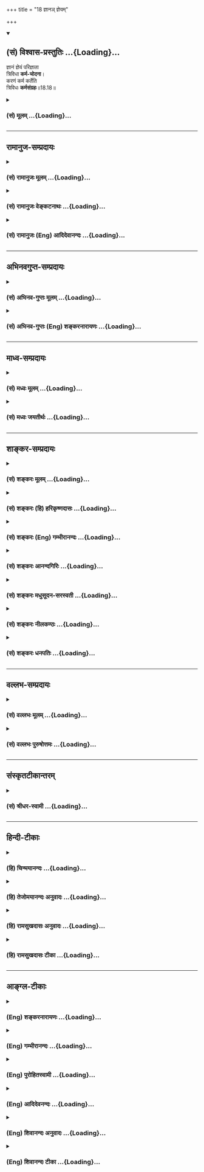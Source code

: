 +++
title = "18 ज्ञानञ् ज्ञेयम्"

+++
<div class="js_include" newlevelforh1="2" title="(सं) विश्वास-प्रस्तुतिः" unfilled url="/purANam_vaiShNavam/mahAbhAratam/06-bhIShma-parva/03-bhagavad-gItA-parva/saMskRtam/vishvAsa-prastutiH/18_moxa-saMnyAsa-yogaH/18_jnAna~n_jneyam.md">
<details open><summary><h2>(सं) विश्वास-प्रस्तुतिः ...{Loading}...</h2></summary>

ज्ञानं ज्ञेयं परिज्ञाता  
त्रिविधा **कर्म-चोदना**।  
करणं कर्म कर्तेति  
त्रिविधः **कर्मसंग्रहः**॥18.18॥
</details>
</div>
<div class="js_include collapsed" newlevelforh1="3" title="(सं) मूलम्" unfilled url="/purANam_vaiShNavam/mahAbhAratam/06-bhIShma-parva/03-bhagavad-gItA-parva/saMskRtam/mUlam/18_moxa-saMnyAsa-yogaH/18_jnAna~n_jneyam.md">
<details><summary><h3>(सं) मूलम् ...{Loading}...</h3></summary>

ज्ञानं ज्ञेयं परिज्ञाता त्रिविधा कर्मचोदना।  
करणं कर्म कर्तेति त्रिविधः कर्मसंग्रहः।।18.18।।
</details>
</div>


_________________
## रामानुज-सम्प्रदायः
<div class="js_include collapsed" newlevelforh1="3" title="(सं) रामानुजः मूलम्" unfilled url="/purANam_vaiShNavam/mahAbhAratam/06-bhIShma-parva/03-bhagavad-gItA-parva/saMskRtam/rAmAnujaH/mUlam/18_moxa-saMnyAsa-yogaH/18_jnAna~n_jneyam.md">
<details><summary><h3>(सं) रामानुजः मूलम् ...{Loading}...</h3></summary>

।।18.18।।**ज्ञानं** कर्तव्यकर्मविषयं ज्ञानम्; **ज्ञेयं** च कर्तव्यं
कर्म; **परिज्ञाता** तस्य बोद्धा इति **त्रिविधा कर्मचोदना**
बोधबोद्धव्यबोद्धृयुक्तो ज्योतिष्टोमादिकर्मविधिः इत्यर्थः। तत्र
बोद्धव्यरूपं कर्म त्रिविधं संगृह्यते **करणं कर्म कर्ता इति।** करणं
साधनभूतं द्रव्यादिकम्; कर्म यागादिकम्; कर्ता अनुष्ठाता इति।

</details>
</div>
<div class="js_include collapsed" newlevelforh1="3" title="(सं) रामानुजः वेङ्कटनाथः" unfilled url="/purANam_vaiShNavam/mahAbhAratam/06-bhIShma-parva/03-bhagavad-gItA-parva/saMskRtam/rAmAnujaH/venkaTanAthaH/18_moxa-saMnyAsa-yogaH/18_jnAna~n_jneyam.md">
<details><summary><h3>(सं) रामानुजः वेङ्कटनाथः ...{Loading}...</h3></summary>

  
  
।।18.18।। एवं सात्त्विकत्यागो विशोधितः अथ तदर्थंनित्यसत्त्वस्थः \[2।45\]
इत्यादिभिर्बहुधा प्राक्प्रसक्तसत्त्वोपादेयता निरवशेषं विशोध्या तत्र
मध्ये कर्मचोदनाप्रकारादिकथनं कथं सङ्गच्छते इत्यत्राऽऽह -- सर्वमिति।
कर्मचोदनाप्रकारोक्तिस्तदनुबन्धिषु ज्ञानादिषु गुणतस्त्रैविध्यं
प्रपञ्चयितुमित्यर्थः। कर्तव्यकर्मविषयमित्यादि ज्ञानज्ञेयज्ञातृशब्दाः
सामान्यविषया अपि कर्मचोदनात्रैविध्यार्थत्वाद्विशेषपरा इति भावः। एतेन
ज्ञानशब्दस्यात्र शास्त्रपरत्वव्याख्या निरस्ता।
प्रवर्तकवचनरूपचोदनास्वरूपविलक्षणानां ज्ञानादीनां कथं चोदनाभेदत्वोक्तिः
इत्यत्राऽऽह -- बोधबोद्धव्यबोद्धृयुक्त इति। ज्ञानादीनां
चोदनानुबन्धित्वमात्रेण विधाशब्दोक्तं प्रकारत्वमित्यर्थः। एवंत्रिविधः
कर्मसङ्ग्रहः इत्यत्र हेतुद्वयसहितस्वरूपेण
त्रैविध्यम्। अनुक्तविषयत्रैविध्यान्तरोक्तिशङ्काव्युदासाय त्रिष्वन्यतमं
विविच्यत इत्याह -- तत्रेति। सङ्ग्रहशब्दस्य कर्मणि व्युत्पत्तिमाह --
संगृह्यत इति। कर्मैव सङ्ग्रह इति कर्मधारयः; कर्मणो वा सङ्ग्रहः।
व्रीहिभिर्यजेत \[आप.श्रो.6।31।24\]दध्ना जुहोति \[आप.श्रौ.6।25।10\]
इत्यादिप्रतिपादितं क्रियाकरणमिह करणशब्देनोच्यते। फलापेक्षया तु कर्मण एव
करणत्वादित्यभिप्रायेणाऽऽहसाधनभूतं द्रव्यादिकमिति। आदिशब्देन
जात्यादिग्रहणम्। नन्वत्र ज्ञायतेऽनेनेति ज्ञानं; तदेव करणमित्युच्यते
ज्ञानादित्रयमेव हि करणकर्मकर्तृशब्दैर्विवृतमिति युक्तम् अत एव हिज्ञानं
कर्म च कर्ता च इत्यनन्तरानुवादसङ्गतिरिति चेत् -- मैवं;
शब्दस्वारस्याभावात्; उक्तमात्रस्य च शब्दान्तरेण पुनरभिधाने
प्रयोजनाभावात् उक्तावान्तरविभजनस्य तु विवेकोपयुक्तत्वादिति भावः।
कर्तृकरणसमभिव्याहारात्कर्मशब्दोऽपि कारकविशेषविषय इति शङ्कामपाकरोतिकर्म
यागादिकमिति। क्रियास्वरूपं हि गुणतस्त्रिविधं विभजिष्यत इति भावः।
नियोज्यावस्थतयापरिज्ञाता इति निर्दिष्ट एवानुष्ठात्रवस्थतया पुनः
कर्मशेषतया तत्प्रकारत्वेनकर्ता इति व्यपदिश्यत इत्याह -- कर्ता
अनुष्ठातेति।  
  

</details>
</div>
<div class="js_include collapsed" newlevelforh1="3" title="(सं) रामानुजः (Eng) आदिदेवानन्दः" unfilled url="/purANam_vaiShNavam/mahAbhAratam/06-bhIShma-parva/03-bhagavad-gItA-parva/saMskRtam/rAmAnujaH/english/AdidevAnandaH/18_moxa-saMnyAsa-yogaH/18_jnAna~n_jneyam.md">
<details><summary><h3>(सं) रामानुजः (Eng) आदिदेवानन्दः ...{Loading}...</h3></summary>

18.18 (i) 'Knowledge' means this knowledge about the acts which ought to be performed. (ii) The 'object of knowledge' is the act which ought to be performed. (iii) 'The knower' is the person who knows that act. The meaning is that the injunction to do acts, like Jyotistoma etc., is a combination of knowledge, object of knowledge, and the knower. Among these, action itself, which is the object of knowledge, is briefly described as threefold - these being the instrument, action and the agent. The instrument forms the materials etc., which are the means. The action consists of the sacrifice etc. The agent is the performer.

</details>
</div>


_________________
## अभिनवगुप्त-सम्प्रदायः
<div class="js_include collapsed" newlevelforh1="3" title="(सं) अभिनव-गुप्तः मूलम्" unfilled url="/purANam_vaiShNavam/mahAbhAratam/06-bhIShma-parva/03-bhagavad-gItA-parva/saMskRtam/abhinava-guptaH/mUlam/18_moxa-saMnyAsa-yogaH/18_jnAna~n_jneyam.md">
<details><summary><h3>(सं) अभिनव-गुप्तः मूलम् ...{Loading}...</h3></summary>

।।18.18।। ज्ञानमिति। कर्मणि चोदना प्रवृत्तीच्छा। तत्समये येषाम्
अबोधमात्रनिष्ठत्वात् ज्ञानज्ञेयज्ञातृश्रुतिवाच्यता ( -- वाच्यतया );
तेषामेव सम्यग्ग्रहणरूपं यत् फलाभिसंधानेन आत्मीयबुद्ध्या स्वीकरणम्;
अहमेतत् भोक्ष्ये; यतो मया कृतम् इत्येवं रूपम् तत्समये तथा
निर्वर्त्तनावसरे करणकर्मकर्तृशब्दाभिधेयत्वम्; आविष्टत्वात्। अतो योगिनाम्
आवेशो नास्तीति तान् प्रति करणादिगिरां प्रसङ्गो नास्ति; अपि तु
ज्ञानादिमात्रे +++(K ज्ञानमात्र एव )+++ एव \[ इति \] तात्पर्यम्।

</details>
</div>
<div class="js_include collapsed" newlevelforh1="3" title="(सं) अभिनव-गुप्तः (Eng) शङ्करनारायणः" unfilled url="/purANam_vaiShNavam/mahAbhAratam/06-bhIShma-parva/03-bhagavad-gItA-parva/saMskRtam/abhinava-guptaH/english/shankaranArAyaNaH/18_moxa-saMnyAsa-yogaH/18_jnAna~n_jneyam.md">
<details><summary><h3>(सं) अभिनव-गुप्तः (Eng) शङ्करनारायणः ...{Loading}...</h3></summary>

18.18 Jnanam etc. Prompting-in-action : the will to exert. At that time
those things which - because they exist in one's thought alone - are
referable by the terms knowledge, obect-of-knowledge and
knowing-subject; at the time of that will (to exert) taking the form 'I
shall enjoy it; for it is caused by me' as well as at the time of
executing th act, the very same things-because they are fully absorbed
\[in desire for fruits\] - get the names instrument, object and agent.
Therefore, because there is no such absorption \[in desire for fruits\]
in the case of the men of Yoga, there is no room in their action for the
expressions instrument etc.; rather they exist only as knowledge etc.
This is the purport here. Now \[the Lord\] speaks to explain, in brief,
the classification of all these six items, basing on the classification
of the Strands :-

</details>
</div>


_________________
## माध्व-सम्प्रदायः
<div class="js_include collapsed" newlevelforh1="3" title="(सं) मध्वः मूलम्" unfilled url="/purANam_vaiShNavam/mahAbhAratam/06-bhIShma-parva/03-bhagavad-gItA-parva/saMskRtam/madhvaH/mUlam/18_moxa-saMnyAsa-yogaH/18_jnAna~n_jneyam.md">
<details><summary><h3>(सं) मध्वः मूलम् ...{Loading}...</h3></summary>

।।18.18।। एवं तर्हि न पुरुषमपेक्ष्य विधिः; अकर्तृत्वादित्यत आह --
ज्ञानमिति। त्रिविधा कर्मचोदना एतत् त्रिविधमपेक्ष्य कर्मविधिरिति
त्रिविधेत्युच्यते। कारणानि सङ्क्षिप्याऽऽह -- करणमिति। कर्मसंग्रहः
कर्मकारणसंग्रहः। अधिष्ठानादि कारण एवान्तर्भूतम्। तथा ह्यृग्वेदखिलेषु --
ज्ञानं ज्ञेयं ज्ञानिनं च ह्यपेक्ष्य विधिरुत्थितः। करणं चैव कर्ता च
कर्मकारणसंग्रह इति। अकर्तृत्वेऽपि
विधिद्वारेश्वरप्रसादादिच्छोत्पत्त्योक्तकारणैः कर्मद्वारा पुरुषार्थो
भवतीति। ईश्वराधीनत्वेऽपि विधिद्वारा नियतस्तेनैव। यदि चेच्छादिर्जायते
तर्हि कारितमेवेश्वरेण। फलं च नियतम्। वस्तुतोऽकर्तृत्वेऽपि आभिमानिकं
कर्तृत्वं तस्यैव। स्वातन्त्र्यं च जडमपेक्ष्यैवेति न
प्रवृत्तिविधिवैयर्थ्यम्। सर्वं चैतदनुभवोक्तप्रमाणसिद्धमिति न पृथक्
प्रमाणमुच्यते।

</details>
</div>
<div class="js_include collapsed" newlevelforh1="3" title="(सं) मध्वः जयतीर्थः" unfilled url="/purANam_vaiShNavam/mahAbhAratam/06-bhIShma-parva/03-bhagavad-gItA-parva/saMskRtam/madhvaH/jayatIrthaH/18_moxa-saMnyAsa-yogaH/18_jnAna~n_jneyam.md">
<details><summary><h3>(सं) मध्वः जयतीर्थः ...{Loading}...</h3></summary>

।।18.18।। यदि न जीवस्य कारणत्वं कथं तर्हि तज्ज्ञानादेरुत्तरवाक्ये कर्मणां
मूलकारणत्वमुच्यते ज्ञानादित्रयं कर्मणां प्रवर्त्तकमितीत्याशङ्क्य
तस्यार्थान्तरं विवक्षुस्तन्निवर्त्यामाशङ्कामाह -- **एवं तर्ही**ति। यदि
जीवो न कर्मणां कारणमित्यर्थः। विधिः श्रौतः स्मार्तश्च। न प्रवर्तेत ततश्च
तद्वैयर्थ्यप्रसङ्ग इति शेषः। एवं तर्हीत्युक्तस्यैव विवरणम् --
**अकर्तृत्वादि**ति। जीवस्य घटवदिति शेषः। ननु ज्ञानादिरूपेण
कर्मचोदनायास्त्रैविध्यमयुक्तम्; अनुपयुक्तं च कथमुच्यते नियोक्तुः प्रेरणं
हि विधिः; न च तज्ज्ञानादित्रयरूपम्। न चानेनोक्तशङ्कानिवृत्तिरित्यत आह --
**त्रिविधे**ति। स्पष्टप्रतीत्यर्थोऽनुवादः। इत्यत्रेति शेषः। एतत्
ज्ञानादिकम्। कर्मविधिः प्रवर्तते; जीवं प्रतीति शेषः। इतिशब्दो हेतौ।
त्रिविधेत्युच्यते कर्मचोदना निमित्तकनैमित्तिकभावेनाभेदोपचार इत्यर्थः।
कर्मकारणानामुक्तत्वात्किमिदं पुनरुच्यते इत्यत आह -- **कारणानी**ति। तर्हि
कर्मसङ्ग्रह इति कथं कारणसङ्ग्रहः इति वक्तव्यत्वादित्यत आह --
**कर्मे**ति। कर्मशब्देन तत्कारणानि लक्ष्यन्त इत्यर्थः। यदि पञ्चानां
कारणानामयं सङ्ग्रहस्तर्हि कस्य कुत्रान्तर्भावः इत्यत आह --
**अधिष्ठानादी**ति। आदिपदेन दैवपदोक्तमदृष्टं
गृह्यते। कांस्यपात्र्याभुङक्तेदैवेन कृतमन्यथा इत्यादिवत्साधकतमत्वेन
विवक्षितत्वात्विवक्षातः कारकाणि भवन्ति इति वचनात्। न चादिपदेन चेष्टायाः
सङ्ग्रहः तत्र कारकान्तर्भावस्यैवौचित्यात्; कर्मेति पृथग्ग्रहणाच्च। न च
कर्मादृष्टङ्कर्म चेष्टा इत्यन्यत्र व्याख्यातत्वात्। कर्तुरीप्सिततमं कर्म
\[अष्टा.1।4।49\] इति कश्चित्। तदसत्; पञ्चसु कारणेषु
तस्यागृहीतत्वात्। श्लोकार्थे श्रुतिसम्मतिं चाऽऽह -- **तथा ही**ति।
कर्मेत्यावर्तनीयम्। तत्रैकं व्यस्तम्; परं समस्तम्। ननुज्ञानं ज्ञेयं
इत्यनेन कथमुक्तशङ्कानिरासः इत्यत आह -- **अकर्तृत्वेऽपी**ति।
अपराधीनकर्तृत्वाभावेऽपि जीवस्य न तं प्रति विधिवैयर्थ्यम्। कुतः इति
हेतोरित्यन्वयः। विधिशब्देन तत् ज्ञानमुपलक्ष्यते इच्छेत्यनेन प्रयत्नोऽपि।
उक्तकारणैरधिष्ठानादिभिः। अनेन ज्ञानं विधिविषयं
चेच्छाप्रयत्नलक्षणमधिष्ठानादिलक्षणं पुरुषार्थलक्षणं च परिज्ञाता सर्वज्ञ
ईश्वरश्च सर्वप्रेरको जीवे सन्निहितोऽस्ति। अतस्तं प्रति कर्मचोदनेत्यर्थः
सूचितो भवति। **एतदुक्तं भवति** -- नापराधीनकर्तृत्वं विधिविषयत्वे
प्रयोजकं येन जीवं प्रति कमविधिवैयर्थ्यं स्यात्। तथा सतीश्वरस्याऽपि
विधिविषयत्वापातात्; किन्तु यस्य स्वसम्बन्धितया विधिज्ञानं कर्म तत्फलं
चोद्दिश्येच्छा,तदनुगुणश्च प्रयत्नोऽधिष्ठानादिसन्निधानं कर्मसम्बन्धः
फलभाक्त्वं चास्ति। तं प्रति कर्मविधयः प्रवर्तन्ते। अस्ति चेदं समस्तं
परमेश्वरप्रसादायत्तं जीव इति कथं न तं प्रति कर्मविधयः स्युः
एतत्सङ्ग्रहवाक्यमुत्तरवाक्यैर्विव्रीयते। नन्वीश्वरश्चेत्प्रेरको
जीवशरीरेऽभ्युपगतस्तदा तत्प्रसादादेवेच्छाप्रयत्नयोरुत्पादनात्। किन्तु
विधिज्ञानमङ्गीक्रियत इत्यत आह -- **ईश्वरे**ति। इच्छति प्रयतते चेति शेषः।
अनेन विधिद्वारेश्वरप्रसादादिच्छोत्पत्त्येतद्विवृतं भवति। उक्तकारणैः कर्म
भवतीत्युक्तम्; तेनाधिष्ठानादीनां स्वव्यापारे स्वातन्त्र्यं प्राप्तं
तन्निरासार्थमाह -- **यदि चे**ति। ईश्वरेणैव कर्म अधिष्ठानादीनि
निमित्तमात्राणि कृत्वा कारितं भवति। अत्र णिचं प्रयुञ्जानस्य
स्वातन्त्र्यं चेति वक्ष्यमाणाभिप्रायः। कर्मद्वारा पुरुषार्थो भवतीति
पुरुषार्थसाधने कर्मणां प्राधान्यं प्राप्तमत आह -- **फलं चे**ति।
ईश्वरेणैवेति वर्तते; यद्वायदि च इत्यादिना वाक्यद्वयेन विधिविषयतासिद्धये
कर्मफलसम्बन्धस्य काकतालीयता निराक्रियते। इदं च नेश्वरमुक्तजडेषु
विध्यविषयेष्वस्ति; किन्तु संसारिष्वेवेति भवति प्रयोजकम्। एवमेकं गीतोक्तं
कारणमुक्त्वा भाष्यकारः कारणान्तरं चाऽऽह -- **वस्तुत** इति। वस्तुतः
परमार्थतः। अभिमानिकमहङ्कारकारितं भ्रान्तिप्रतीतम्। तस्य जीवस्य;
एवेत्यवधारणेनास्य जीवं प्रति विधिप्रवृत्तौ प्रयोजकत्वं समर्थयते।
परमेश्वरकृतासु क्रियासु स्वस्य स्वातन्त्र्यं मन्यमानस्यापराधिनो
विधिबन्धलक्षणो दण्ड इति भावः। प्रकारान्तरमाह -- **स्वातन्त्र्यं चे**ति।
तस्येति वर्तते। स्यादिदं विधिप्रवृत्ति(प्रवृत्तिविधि इति पाठः
कृष्णाचार्याणाम्)वैयर्थ्यम्। यदि जीवस्य क्रियास्वातन्त्र्यलक्षणं
कर्तृत्वं सर्वथा न स्यात्। न चैवम्; ईश्वरायत्तस्य तस्याङ्गीकारात्
अपराधीनापेक्षया तदभावोक्तेः। न चैवं जडतौल्यमित्यत आह --
**जडमपेक्ष्ये**ति। अधिकमिति शेषः। जडं हि तदा परकृतेन नोदनादिना
क्रियावद्भवति। न त्वागन्तुककारणमन्तरेण स्वेच्छया जीवस्त्वनादिसिद्धया
परमेश्वरप्रसादायत्तया सत्तातुल्यया क्रियाशक्त्या कर्तेति युक्तस्तं प्रति
कर्मविधिरिति। नन्वेतत्सर्वं कुतः प्रमाणात्प्रतिपत्तव्यं इत्यत आह --
**सर्वं चे**ति। अनुभवेनोक्तप्रमाणैश्च विधिज्ञाने
सतीच्छोत्पत्तिरित्यादिकं अनुभवसिद्धम्। ईश्वरप्रसादात् इत्यादिकं
तुयथानियुक्तोऽस्मि इत्याद्युदाहृतागमसिद्धम्। पृथक् पुनः।

</details>
</div>


_________________
## शाङ्कर-सम्प्रदायः
<div class="js_include collapsed" newlevelforh1="3" title="(सं) शङ्करः मूलम्" unfilled url="/purANam_vaiShNavam/mahAbhAratam/06-bhIShma-parva/03-bhagavad-gItA-parva/saMskRtam/shankaraH/mUlam/18_moxa-saMnyAsa-yogaH/18_jnAna~n_jneyam.md">
<details><summary><h3>(सं) शङ्करः मूलम् ...{Loading}...</h3></summary>

।।18.18।। --,**ज्ञानं** ज्ञायते अनेन इति सर्वविषयम् अविशेषेण उच्यते। तथा
**ज्ञेयं** ज्ञातव्यम्; तदपि सामान्येनैव सर्वम् उच्यते। तथा **परिज्ञाता**
उपाधिलक्षणः अविद्याकल्पितः भोक्ता। इति एतत् त्रयम् अविशेषेण सर्वकर्मणां
प्रवर्तिका **त्रिविधा** त्रिप्रकारा कर्मचोदना। ज्ञानादीनां हि त्रयाणां
संनिपाते हानोपादानादिप्रयोजनः सर्वकर्मारम्भः स्यात्। ततः पञ्चभिः
अधिष्ठानादिभिः आरब्धं वाङ्मनःकायाश्रयभेदेन त्रिधा राशीभूतं त्रिषु
करणादिषु संगृह्यते इत्येतत् उच्यते -- **करणं** क्रियते अनेन इति बाह्यं
श्रोत्रादि; अन्तःस्थं बुद्ध्यादि; **कर्म** ईप्सिततमं कर्तुः क्रियया
व्याप्यमानम्; **कर्ता** करणानां व्यापारयिता उपाधिलक्षणः; **इति
त्रिविधः** त्रिप्रकारः **कर्मसंग्रहः;** संगृह्यते अस्मिन्निति संग्रहः;
कर्मणः संग्रहः कर्मसंग्रहः; कर्म एषु हि त्रिषु समवैति; तेन अयं त्रिविधः
कर्मसंग्रहः।। अथ इदानीं क्रियाकारकफलानां सर्वेषां गुणात्मकत्वात्
सत्त्वरजस्तमोगुणभेदतः त्रिविधः भेदः वक्तव्य इति आरभ्यते --,

</details>
</div>
<div class="js_include collapsed" newlevelforh1="3" title="(सं) शङ्करः (हि) हरिकृष्णदासः" unfilled url="/purANam_vaiShNavam/mahAbhAratam/06-bhIShma-parva/03-bhagavad-gItA-parva/saMskRtam/shankaraH/hindI/harikRShNadAsaH/18_moxa-saMnyAsa-yogaH/18_jnAna~n_jneyam.md">
<details><summary><h3>(सं) शङ्करः (हि) हरिकृष्णदासः ...{Loading}...</h3></summary>

।।18.18।। इस प्रकार शास्त्रके आशयका उपसंहार करके अब कर्मोंका प्रवर्तक
बतलाया जाता है --, ज्ञान -- जिसके द्वारा कोई पदार्थ जाना जाय। यहाँ ज्ञान
शब्दसे सामान्यभावसे सर्व पदार्थविषयक ज्ञान कहा गया है। वैसे ही ज्ञेय
अर्थात् जाननेमें आनेवाला पदार्थ; यह भी सामान्य भावसे समस्तका ही वर्णन
है। तथा परिज्ञाता अर्थात् उपाधियुक्त अविद्याकल्पित भोक्ता; इस प्रकार जो
यह इन तीनोंका समुदाय है; यही सामान्यभावसे समस्त कर्मोंकी प्रवर्तक तीन
प्रकारकी कर्मचोदना है। क्योंकि उक्त ज्ञान आदि तीनोंके सम्मिलित होनेपर ही
त्याग और ग्रहण आदि जिनके प्रयोजन हैं; ऐसे समस्त कर्मोंका आरम्भ होता है।
अब अधिष्ठानादि पाँच हेतुओंसे जिसकी उत्पत्ति है तथा मन; वाणी और शरीररूप
आश्रयोंके भेदसे जिसके तीन वर्ग किये गये हैं; ऐसे समस्त कर्म; करण आदि तीन
कारकोंमें संगृहीत हैं। यह बात बतलायी जाती है -- करण -- जिसके द्वारा कर्म
किया जाय; अर्थात् श्रोत्रादि दस बाह्य इन्द्रियाँ और बुद्धि आदि
चार,अन्तःकरण। कर्म -- जो कर्ताका अत्यन्त इष्ट हो और क्रियाद्वारा सम्पादन
किया जाय। कर्ता -- श्रोत्रादि करणोंको अपनेअपने व्यापारमें नियुक्त
करनेवाला उपाधिस्वरूप जीव। इस प्रकार यह त्रिविध कर्मसंग्रह है। जिनमें कुछ
संगृहीत किया जाय उसका नाम संग्रह है; अतः कर्मोंके संग्रहका नाम
कर्मसंग्रह है क्योंकि इन तीन कारकोंमें ही कर्म संगृहीत है। इसलिये यह तीन
प्रकारका कर्मसंग्रह है।

</details>
</div>
<div class="js_include collapsed" newlevelforh1="3" title="(सं) शङ्करः (Eng) गम्भीरानन्दः" unfilled url="/purANam_vaiShNavam/mahAbhAratam/06-bhIShma-parva/03-bhagavad-gItA-parva/saMskRtam/shankaraH/english/gambhIrAnandaH/18_moxa-saMnyAsa-yogaH/18_jnAna~n_jneyam.md">
<details><summary><h3>(सं) शङ्करः (Eng) गम्भीरानन्दः ...{Loading}...</h3></summary>

18.18 Jnanam, knowledge (-being derived in the sense of 'that through
which something is known', jnana means knowledge concerning all things
in general-): so also jneyam, the object of knowledge (-that also is a
reference to all objects in general-); similarly, parijnata, the knower,
the experiencer, a product of ignorance, who partakes of the nature of
the limiting adjuncts;-thus, this tripartite group formed by these is
the trividha, threefold; karma-codana, inducement ot action, inducer of
all actions in general. For, it is when the three, viz knowledge etc.,
combine that commencement of all actions meant either for acceptance or
rejection \[Acceptance, rejection or indifference.\] are possible. After
that, what are initiated by the five, viz locus etc., and are grouped in
three ways according to the differences of their being based on speech,
mind and body become comprehended under the three, viz instrument etc.
This is what is being stated: Karma-sangrahah, the comprehension \[It is
well know that actions are based on the three-instrument etc.\] of
actions; iti, comes under; trividhah, three heads, three classes; viz
karanam, the instrument (-derived in the sense of that through which
anything is done-), i.e. the external (organs) (ear etc.) and the
internal (organs) (intellect etc.); karma, the object (-derivatively
meaning that which is most cherished by the subject and is achieved
through an act-); and karta, the subject (agent), who employs the
instrument etc., who partakes of the nature of the limiting adjuncts.
Sangrahah is derived thus: that in which something is comprehended. The
comprehension of action (karma) is karma-sangrahah. Indeed, action
becomes included in these three. Hence is this 'threefold comprehension
of action'. Now then, since action, instrument and result are all
constituted by the gunas, it becomes necessary to state the three fold
variety in them based on the differences among the gunas, viz sattva,
rajas and tamas. Hence it is begun:

</details>
</div>
<div class="js_include collapsed" newlevelforh1="3" title="(सं) शङ्करः आनन्दगिरिः" unfilled url="/purANam_vaiShNavam/mahAbhAratam/06-bhIShma-parva/03-bhagavad-gItA-parva/saMskRtam/shankaraH/AnandagiriH/18_moxa-saMnyAsa-yogaH/18_jnAna~n_jneyam.md">
<details><summary><h3>(सं) शङ्करः आनन्दगिरिः ...{Loading}...</h3></summary>

।।18.18।। शास्त्रार्थोपसंहारानन्तर्यमथेत्युक्तमिदानीमिति
प्रवर्तकोपदेशापेक्षावस्थोक्ता। कर्मणां; येषु विदुषां नाधिकारोऽविदुषां
चाधिकारस्तेषामित्यर्थः। ज्ञानशब्दस्य करणव्युत्पत्त्या
ज्ञानमात्रार्थत्वमाह -- **ज्ञानमिति।** ज्ञेयशब्दस्यापि तद्वदेव
ज्ञातव्यमात्रार्थत्वमाह -- **तथेति।** उपाधिलक्षणत्वं
तत्प्रधानत्वमुपहितत्वं तस्यावस्तुत्वार्थमविद्याकल्पितविशेषणम्। एतदेव
त्रयं सर्वकर्मप्रवर्तकमित्याह -- **इत्येतदिति।** सर्वकर्मणां
प्रवर्तकमित्यध्याहर्तव्यम्। चोदनेति क्रियायाः प्रवर्तकं वचनमिति
भाष्यानुसारेण चोदनाशब्दार्थमाह -- **प्रवर्तिकेति।** सर्वकर्मणामिति
पूर्वेण संबन्धः। त्रैविध्यं ज्ञानादिना प्रागुक्तं; कर्मणां चोदनेति
विग्रहः। तेषां सर्वकर्मप्रवर्तकत्वमनुभवेन साधयति -- **ज्ञानादीनामिति।**
हानोपादानादीत्यादिपदेनोपेक्षा विवक्षिता। करणमित्यादेस्तात्पर्यमाह --
**तत इति।** ज्ञानादीनां प्रवर्तकत्वादित्यर्थः। उक्तेऽर्थे
श्लोकभागमवतारयति -- **इत्येतदिति।** बाह्यमन्तःस्थं च द्विविधं करणं
करणव्युत्पत्त्या कथयति -- **करणमिति।** उक्तलक्षणं कर्मैव स्फुटयति --
**कर्तुरिति।** स्वतन्त्रो हि कर्ता स्वातन्त्र्यं च कारकाप्रयोज्यस्य
तत्प्रयोक्तृत्वमित्याह -- **कर्तेति।** कथमुक्ते त्रिविधे कर्म संगृह्यते
तत्राह -- **कर्मेति।** कर्मणो हि प्रसिद्धं कारकाश्रयत्वमिति भावः।

</details>
</div>
<div class="js_include collapsed" newlevelforh1="3" title="(सं) शङ्करः मधुसूदन-सरस्वती" unfilled url="/purANam_vaiShNavam/mahAbhAratam/06-bhIShma-parva/03-bhagavad-gItA-parva/saMskRtam/shankaraH/madhusUdana-sarasvatI/18_moxa-saMnyAsa-yogaH/18_jnAna~n_jneyam.md">
<details><summary><h3>(सं) शङ्करः मधुसूदन-सरस्वती ...{Loading}...</h3></summary>

।।18.18।। पूर्वमधिष्ठानादिपञ्चकस्य क्रियाहेतुत्वेनात्मनः
सर्वकर्मासंस्पर्शित्वमुक्तं; संप्रति तमेवार्थं
ज्ञानज्ञेयादिप्रक्रियारचनया त्रैगुण्यभेदव्याख्यया च विवरीतुमुपक्रमते --
ज्ञानं ज्ञेयमिति। ज्ञानं विषयप्रकाशक्रिया। ज्ञेयं तस्य कर्म। परिज्ञाता
तस्याश्रयो भोक्तान्तःकरणोपाधिपरिकल्पितः। एतेषां त्रयाणां,सन्निपाते हि
हानोपादानादिसर्वकर्मारम्भः स्यादत एतत्त्रयं सर्वेषां कर्मणां प्रवर्तकं
तदेतदाह त्रिविधा कर्मचोदनेति। चोदनेति प्रवर्तकमुच्यतेचोदनेति क्रियायाः
प्रवर्तकं वचनमाहुः इति शाबरे;चोदना चोपदेशश्च विधिश्चैकार्थवाचिनः इति
भाट्टे च वचने क्रियाप्रवर्तकवचनत्वं यद्यपि चोदनापदशक्यतया प्रतीयते तथापि
वचनत्वं विहाय प्रवर्तकमात्रमिह लक्ष्यते ज्ञानादिषु वचनत्वाभावात्। एवंच
प्रेरणीयत्वं प्रेरकत्वं चानात्मन एव नात्मन इत्यभिप्रायः। तथा करणं
साधकतमं बाह्यं श्रोत्राद्यन्तस्थं बुद्ध्यादि। कर्म कर्तुरीप्सिततमं
क्रियया व्याप्यमानमुत्पाद्यमाप्यं विकार्यं संस्कार्यं च। कर्ता च
इतरकारकाप्रयोज्यत्वे सति सकलकारकाणां प्रयोक्ता क्रियाया
निर्वर्तकश्चिदचिद्ग्रन्थिरूप इति त्रिविधस्त्रिप्रकारः कर्म संगृह्यते
समवैत्यत्रेति कर्मसंग्रहः
कर्माश्रयश्चकारार्थादितिशब्दात्संप्रदानमपादानमधिकरणं च
राशित्रयान्तर्भूतं। एवं कारकषट्कमेव त्रिविधं क्रियाया आश्रयो नतु कूटस्थ
आत्मेत्यर्थः। कर्मप्रेरकस्य कर्माश्रयस्य च
कारकरूपत्वात्त्रैगुण्यात्मकत्वाच्चाकारकस्वभावो गुणातीतश्चात्मा
सर्वकर्मासंस्पर्शीत्यभिप्रायः। अथवा ज्ञानं प्रेरणारूपं लिङादिशब्दजन्यं;
ज्ञेयं तस्य ज्ञानस्य विषयत्वेन लिङादिशब्दस्वरूपं प्रेरकं; परिज्ञाता तस्य
ज्ञानस्याश्रयः प्रेरणीय इत्येवं त्रिविधा कर्मचोदना कर्म क्रिया
पुरुषव्यापाररूपा भावना तद्विषया चोदना प्रेरणा विधिरूपा
शाब्दीभावनेत्यर्थः। तथा करणं सेतिकर्तव्यताकं साधनं धात्वर्थः; कर्म
भाव्यं स्वर्गादिफलं; कर्ता फलकामनावान्पुरुषः क्रियाया निर्वर्तक इत्येवं
त्रिविधः कर्मसंग्रहः कर्मणः पुंव्यापाररूपस्यार्थभावनायाः संग्रहः
संक्षेपः। तदेवमर्थभावनारूपपुंप्रयत्नस्य विधेयस्याभावाच्छब्दभावनारूपो
विधिर्न शुद्धमात्मानं गोचरयति कारकाश्रयत्वाद्विधिविधेययोगः।
तदुक्तंत्रैगुण्यविषया वेदा निस्त्रैगुण्यो भवार्जुन इति। कारकाणां च
त्रैगुण्यरूपत्वमनन्तरमेव व्याख्यास्यत इत्यभिप्रायः। अत्र
प्रसङ्गाद्विधिश्चिन्त्यते प्रवृत्तिहेतुत्वेन। प्रेरणा
तावत्सर्वलोकानुभवसिद्धा। राज्ञा प्रेरितो बालेन प्रेरितो ब्राह्मणेन
प्रेरितोऽहमिति हि प्रवर्तमाना वक्तारो भवन्ति। सा च प्रवर्तना
प्रवर्तकराजादिनिष्ठा। तत्रोत्कृष्टस्य निकृष्टंप्रति प्रवर्तना आज्ञा
प्रेषणेति चोच्यते। निकृष्टस्योत्कृष्टंप्रति प्रवर्तना याञ्चा अध्येषणेति
चोच्यते। समस्य समं प्रत्युत्कर्षनिकर्षौदासीन्येन प्रवर्तना
अनुज्ञाऽनुमतिरिति चोच्यते। ते चाज्ञादयो ज्ञानविशेषा इच्छाविशेषा वा
चेतनधर्मा एव लोके प्रसिद्धाः; वेदे तु विधिनाहंप्रेरितः करोमीति
व्यवहर्तारो भवन्ति। तत्र स्वयमचेतनत्वादपौरुषेयत्वाच्च वैदिकस्य विधेर्न
चेतनधर्मेणाज्ञादिना प्रेरकता संभवत्यतः स्वधर्मेणैव साभ्युपगन्तव्या
गत्यन्तरासंभवात्। स एव च धर्मश्चोदना प्रवर्तना प्रेरणा विधिरुपदेशः
शब्दभावनेति चोच्यते। तत्र केचिदलौकिकमेव शब्दव्यापारं कल्पयन्ति। अन्ये तु
क्लृप्तेनैवोपपत्तौ नालौकिककल्पनां सहन्ते। प्रवर्तना हि
प्रवृत्तिहेतुर्व्यापारः। विधिशब्दस्य चाख्यातत्वेन दशलकारसाधारणेनोपाधिना
पुरुषप्रवृत्तिरूपार्थभावनांप्रति वाचकत्वं तज्ज्ञानहेतुत्वमिति यावत्। सा
च ज्ञातैवानुष्ठातुं शक्यत इति तद्धीहेतोरपि शब्दस्य तद्धेतुत्वं परंपरया
भवत्येव। तत्र विधिशब्दस्य पुरुषप्रवृत्तिरूपभावनाज्ञानहेतुर्व्यापारः
पुरुषप्रवृत्तिवाचकस्तद्वाचकशक्तिमत्तया विधिशब्दज्ञानं स एव च तस्य
प्रवृत्तिहेतुर्व्यापार इति प्रवर्तनाभिधानीयकं लभते। ज्ञानद्वारेणैव
शब्दस्य प्रवृत्तिजनकत्वात् ज्ञानजनकव्यापारातिरिक्तव्यापारकल्पने
मानाभावात् ज्ञानजनकश्च व्यापारस्तस्य स्वज्ञानं शक्तिज्ञाने
शक्तिविशिष्टस्वज्ञानं च। तत्राद्ययोरन्यतरस्य शब्दभावनात्वं तृतीयस्य तु
तत्र करणत्वमिति विवेकः। एवं स्थिते निष्कर्षः -- विधिना स्वज्ञानं जन्यते
प्रवर्तनात्वेनाभिधीयतेपीति विधिज्ञानमेव शब्दभावना तस्यां च
पुरुषप्रवृत्तिरूपार्थभावनैव भाव्यतयान्वेति। करणतया च
प्रवृत्तिवाचकशक्तिमद्विधिज्ञानमेव भावनासाध्यस्यापि फलावच्छिन्नां भावनां
प्रति करणत्वं फलकरणत्वादेव यागस्येव स्वर्गभावनां प्रति न विरुध्यते। तथाच
पुरुषः स्वप्रवृत्तिं भावयेत्। केनेत्यपेक्षायां
पुरुषप्रवृत्तिवाचकशक्तिमत्तया ज्ञातेन विधिशब्देनेतिकरणांशपूरणं।
कथमित्याकाङ्क्षायां अर्थवादैः स्तुत्वेतीतिकर्तव्यतांशपूरणं; इयं गौः
क्रय्येति लौकिके विधौ बहुक्षीरा जीवद्वत्सा स्त्र्यपत्या
समांसमीनेत्यादिलौकिकार्थवादवत्। समां समां प्रतिवर्षं प्रसूयते सा गौः।
नन्वाख्यातत्वेन विधिशब्दादुपस्थिता पुरुषप्रवृत्तिर्भाव्यतयान्वेतु; करणं
तु कथमनुपस्थिमन्वेति। उच्यते। विधिशब्दस्तावच्छ्रवणेनोपस्थापितस्तस्य
पुरुषप्रवृत्तिवाचकशक्तिरपि स्मरणेनोपस्थापिता तदुभयवैशिष्ट्यं
तन्निष्ठाज्ञातता च मनसेति वाचकशक्तिमत्तया ज्ञातो विधिशब्द उपस्थित एव।
अनेन यच्छक्नुयात्तद्भावयेदिति प्रतिशब्दं
स्वाध्यायविधितात्पर्याच्छब्दातिरिक्तेनोपस्थितमपि शाब्दबोधे भासत एव यथा
ज्योतिष्टोमादि नामधेयं यथावा लिङ्गविनियोज्यो मन्त्रः।
तदुक्तमाचार्यैरुद्भिदधिकरणेअनुपस्थितिविशेषमाविशिष्टे बुद्धिर्न भवति न
त्वनभिहितविशेषणेति एवमर्थवादानामुपस्थितिः। श्रोत्रेण प्राशस्त्यस्य तु
तैरेव लक्षणया तदुभयनिष्ठज्ञाततायास्तु,मनसेत्यर्थवादैः प्रशस्तत्वेन
ज्ञात्वेतीतिकर्तव्यतांशान्वयोऽप्युपपन्न एव। ननु किं प्राशस्त्यम्। न
तावत्फलसाधनत्वं; तस्ययागेन भावयेत्स्वर्गम् इत्यर्थभावनान्वयवशेन
विधिवाक्यादेव लब्धत्वान्नान्यत्प्रवृत्तावनुपयोगात्। उच्यते।
बलवदनिष्टाननुबन्धित्वं प्राशस्त्यं तच्च नेष्टहेतुत्वज्ञानाल्लभ्यते।
इष्टहेतावपि कलञ्जभक्षणादावनिष्टहेतुत्वस्यापि दर्शनात्। विहितश्येनफलस्य च
शत्रुवधायानिष्टानुबन्धित्वं दृष्टं; अतो यावत्साधनस्य फलस्य
चानिष्टहेतुत्वं नोच्यते तावदिष्टहेतुत्वेन ज्ञातेऽपि तत्र पुरुषो न
प्रवर्तते। अतएवोक्तंफलतोऽपि च यत्कर्म नानर्थेनानुबध्यते।
केवलप्रीतिहेतुत्वात्तद्धर्म इति कथ्यते इति। अतः स्वतः फलतो
वानर्थाननुबन्धित्वरूपप्राशस्त्यबोधनेनार्थवादा विधिशक्तिमुत्तम्भन्ति। क
उत्तम्भः स्वतः फलतो वार्थाननुबन्धित्वशङ्कायाः प्रवृत्तिप्रतिबन्धिकाया
विगमः। इदमेव च विधेः प्रवृत्तिजनने साहाय्यमर्थवादैः क्रियत इति
विधिरर्थवादसाकाङ्क्षः। एवमर्थवादा अप्यभिधया गौण्या वा वृत्त्या भूतमर्थं
वदन्तोऽपि स्वाध्यायविध्यापादितप्रयोजनवत्त्वलाभाय विधिसाकाङ्क्षाः सोऽयं
नष्टाश्वदग्धरथवत्संप्रयोगः; यथैकस्य दग्धस्य रथस्य जीवद्भिरश्वैरन्यस्य
विद्यमानस्य रथस्याविद्यमानाश्वस्य संप्रयोगः परस्परस्यार्थवत्त्वाय
तथार्थवादानां प्रयोजनांशो विधिना पूर्यते विधेश्च शब्दभावनाया
इतिकर्तव्यतांशोऽर्थवादैरिति। तदिदमुभयोः श्रवणे पूर्णमेव वाक्यमेकस्य
श्रवणे त्वन्यस्य कल्पनया पूरणीयम्। यथावसन्ताय कपिञ्जलानालभेत इति
विधावर्थवादांशोऽश्रुतोऽपि कल्प्यतेप्रतितिष्ठन्ति ह वा य एता
रात्रीरुपयन्ति इत्याद्यर्थवादे विध्यंशः। तथाच सूत्रंविधिना
त्वेकवाक्यत्वात्स्तुत्यर्थेन विधीनां स्युः इति। विधिना स्तुतिसाकाङ्क्षेण
प्रयोजनसाकाङ्क्षाणामर्थवादानामेकवाक्यत्वाद्विधीनां विधेयानां
स्तुत्यर्थेन स्तुतिप्रयोजनेन स्तुतिरूपे(च्छालाक्षणिकेन)ण
प्रयोजनसाकाङ्क्षेण लाक्षणिकेनार्थेन वानर्थक्याभावादर्थवादा धर्मे
प्रमाणानि स्युरिति तस्यार्थः। ननु य एव लौकिकाः शब्दास्त एव वैदिकास्त एव
चामीषामर्था इति न्यायाद्विधिशब्दस्य लोके यत्र शक्तिर्गृहीता वेदेऽपि
तदर्थकेनैव तेन भवितव्यं; लोके च प्रेषणादिपुरुषधर्मवाचित्वं क्लृप्तमिति
वेदे शब्दभावनावाचित्वं कथमुपपद्यते। उच्यते। लोकवेदयोरैकरूप्यमेव। तथाहि
लोके प्रेषणादिकं न तेन तेन रूपेण विधिपदवाच्यं अननुगमेन
नानार्थत्वप्रसङ्गात्तद्वदेव भावनावाचित्वोपपत्तेश्च; किंतु
प्रेषणाध्येषणानुज्ञास्वस्तिप्रवर्तनात्वमेकं; तच्च शब्दव्यापारेऽपि
तुल्यमिति तदेव लिङादिपदवाच्यं तच्च लौकिकशब्दे नास्त्येव। तत्र
राजादीनामेव प्रवर्तकत्वात्। प्रवर्तकव्यापार एव हि प्रेषणात्वेन इत्यादिना
न विधिपदवाच्यं किंतु प्रवर्तनात्वेन वाच्यं। प्रवर्तना प्रवर्तकत्वं च
राजादेरिव वेदस्याप्यनुभवसिद्धम्। ननु वेदेऽपि प्रवर्तनावानीश्वरः
कल्प्यतां लोके राजादिवत्तदुक्तंविधिरेव तावद्गर्भ इव श्रुतिकुमार्याः
पुंयोगे मानम् इति। न; वेदस्यापौरुषेयत्वात्। नहि वेदस्य कर्ता पुरुषो लोके
वेदे वा प्रसिद्धः। तत्कल्पने च तज्ज्ञानप्रामाण्यापेक्षया वेदप्रामाण्ये
निरपेक्षत्वेन स्थितं स्वतःप्रामाण्यं भग्नं स्यात्। बुद्धवाक्येऽपि
प्रामाण्यप्रसङ्गाच्च। ईश्वरवचनत्वे समानेऽपि बुद्धवाक्यं न प्रमाणं
वेदवाक्यं तु प्रमाणमिति सुभगाभिक्षुकन्यायप्रसङ्गः।
महाजनानामुभयसिद्धत्वाभावेन तत्परिग्रहापरिग्रहाभ्यामपि विशेषानुपपत्तेः।
ईश्वरप्रेरणायाः लोकवेदसाधारणत्वेन लोकेऽपि राजादीनां प्रेरकत्वं स्यात्।
ईश्वरप्रेरणायां स्थितायामेव राजादिरप्यसाधारणतया प्रेरक इति चेत् हन्त सा
तिष्ठतु न वा; किं त्विहाप्यसाधारणः प्रेरको वेद एव राजादिस्थानीय इत्यागतं
मार्गे। ईश्वरप्रेरणायाः साधारणाया असाधारणप्रेरणासहकारेणैव
प्रवर्तकत्वात्। किंच ईश्वरप्रेरणायां सर्वोऽपि विहितं कुर्यादेव ननु
कश्चिदपि लङ्घ्येत्। निषिद्धेऽपि चेश्वरप्रेरणास्त्येव। अन्यथा न कोऽपि
तत्र प्रवर्तेतेति तदपि विहितं स्यात्। तथाचोक्तंअज्ञो जन्तुरनीशोऽयमात्मनः
सुखदुःखयोः। ईश्वरप्रेरितो गच्छेत्स्वर्गं वा श्वभ्रमेव वा।
तस्माद्राजादिरिव वेदोऽपि स्वप्रवर्तनां ज्ञापयन्निच्छोपहारमुखेन
प्रवर्तयतीति सिद्धं लोकवेदयोरैकरूप्यम्। पूर्वमीमांसकानां स्वतन्त्रो
वेदो; ब्रह्ममीमांसकानां तु ब्रह्मविवर्तस्तत्परतन्त्रो वेद इति यद्यपि
विशेषस्तथापि श्वसिततुल्यत्वेन वेदस्यापौरुषेयत्वमुभयेषामपि समानम्। अत्र च
प्रवृत्त्यनुकूलव्यापारवत्त्वं प्रवर्तनात्वं सखण्डोऽखण्डो वोपाधिस्तस्मिन्
विधिपदशक्येऽपि तदाश्रयविशेषोपस्थितिर्गवादितुल्यैवानुकूलव्यापारत्वं वा
शक्यं प्रवृत्त्यंशस्त्वाख्यातत्वेन शक्त्यन्तरलभ्यैव दण्डीत्यत्र
संबन्धिनि मतुबर्थे प्रकृत्यर्थं दण्डांशवत् फलसाधनताबोध एव प्रेरणा तामेव
कुर्वन् प्रेरको विधिरतः फलसाधनतैव प्रेरणात्वेन विधिपदशक्येति
मण्डनाचार्याः। फलसाधनता चार्थभावनान्वयलभ्येत्युक्तं प्राक्। इममेव च
पक्षं पार्थसारथिप्रभृतयः पण्डिताः प्रतिपन्नाः। औपनिषदानामपि
केषांचिदिष्टसाधनतावादोऽनेनैव मतेनोपपादनीयः। इष्टसाधनत्वं स्वरूपेणैव
लिङादिपदशक्यं न प्रेरणात्वेनेति तार्किकाः। तन्न।
गौरवादन्यलभ्यत्वादन्वयायोग्यत्वाच्च,इच्छाविषयसाधनत्वापेक्षया
प्रवर्तनात्वमतिलघ्विच्छातद्विषययोरप्रवेशात्। इच्छाज्ञानस्यापि
प्रवृत्तिज्ञानवत् प्रवृत्तिहेतुत्वापातात् वस्तुगत्या य
इच्छाविषयस्तत्साधनमितिशब्देन प्रतिपादयितुमशक्यत्वात् साधनत्वमात्रस्यैव
शक्यत्वे च तेनैव प्रत्ययेनोपस्थापितया प्रवृत्त्या सह श्रुत्या
तदन्वयसंभवे पदान्तरोपस्थापितस्वर्गेण सहवाक्येन तदन्वयासंभवात्
प्रवर्तनात्व एव पर्यवसानं श्रुत्या वाक्यस्य बाधात् प्रत्ययश्रुतेः
पदश्रुतितोऽपि बलीयस्त्वेन पशुना यजेतेत्यत्र प्रकृत्यर्थं पशुं विहाय
प्रत्ययार्थेन करणेन सहैवैकत्वस्यान्वयादेकं करणं पशुरिति वचनव्यक्त्या
क्रत्वङ्गत्वमेकत्वस्य स्थितं किमु वक्तव्यं
पदान्तरसमभिव्याहाररूपाद्वाक्याद्बलीयस्त्वमिति। वाक्यार्थान्वयलभ्यत्वाच्च
नेष्टसाधनत्वं पदार्थः। तथाहि प्रवर्तनाकर्मभूता
पुरुषप्रवृत्तिरूपार्थभावना किं केन कथमित्यंशत्रयवती विधिना लघुत्वेन
प्रतिपाद्यत इत्युक्तं प्राक्। अपुरुषार्थकर्मिकायां च तस्यां
प्रवर्तनानुपपत्तेरेकपदोपस्थापितमप्यपुरुषार्थं धात्वर्थं विहाय
भिन्नपदोपात्तमन्यविशेषणमपि कथमिदमसंबन्धेन साध्यतान्वययोग्यं स्वर्गमेव
पुरुषार्थं स्वाभाव्यतयालम्बते। स्वर्गं कामयते स्वर्गकाम इति कर्मण्यणि
द्वितीयाया अन्तर्भूतत्वात् यजतेरकर्मकत्वेन स्वर्गमित्युक्तेनानन्वयाच्च।
अतएव यत्र कामिपदं न श्रूयते तत्रापि तत्कल्प्यते यथाप्रतितिष्ठन्ति ह वा य
एता रात्रीरुपयन्ति इत्यादौ प्रतिष्ठाकामा रात्रिसत्रमुपेयुरित्यादि। एवंच
लब्धभाव्यायां तस्यां समानपदोपस्थापितो धात्वर्थ एव करणतयान्वेति
भाव्यांशस्य कर्मिविषयेणाविरुद्धत्वात्; सुब्विभक्तियोग्ये धात्वर्थनामधेये
ज्योतिष्टोमादौ तृतीयाश्रवणात्; यत्र नामधेये द्वितीया श्रूयते तत्रापि
व्यत्ययानुशासनेन तृतीयाकल्पनात्। तदुक्तं महाभाष्यकारैरग्निहोत्रं
जुहोतीति तृतीयार्थे द्वितीयेति। अतएव तैः प्रकृतिप्रत्ययौ प्रत्ययार्थं सह
ब्रूतस्तयोः प्रत्ययार्थः प्राधान्येन प्रकृत्यर्थो गुणत्वेनेति
प्रत्ययार्थं भावनां प्रति धात्वर्थस्य गुणत्वेन करणत्वमुक्तम्; आख्यातं
क्रियाप्रधानमिति वदद्भिर्निरुक्तकारैरप्येतदेवोक्तं। भावार्थाधिकरणे च
तथैव स्थितम्। तेन सर्वत्र प्रत्ययार्थं प्रति धात्वर्थस्य
करणत्वेनैवान्वयनियमः। अतएव गुणविशिष्टधात्वर्थविधौ धात्वर्थानुवादेन
केवलगुणविधौ च मत्वर्थलक्षणाविधेर्विप्रकृष्टविषयत्वं च। यथा; सोमेन
यजेतेति विशिष्टविधौ सोमवता यागेनेति; दध्ना जुहोतीति गुणविधौ दधिमता
होमेनेति। नामधेयान्वये तु सामानाधिकरण्योपपत्तेर्धात्वर्थमात्रविधानाच्च न
मत्वर्थलक्षणा न वा विधिविप्रकर्षः। तदेवंज्योतिष्टोमेन यजेत स्वर्गकामः
इत्यत्राख्यातार्थो भावयेदिति किमित्याकाङ्क्षायां कर्मिविषयं स्वर्गमिति
विधिश्रुतेर्बलीयस्त्वादाकाङ्क्षाया उत्कटत्वाच्च। तथाच स्थितं षष्ठाद्ये।
ततः केनेत्यपेक्षिते यागेनेति तृतीयान्तपदसमानाधिकरणत्वात्
करणत्वेनैवान्वयनियमाच्च किंनाम्नेत्यपेक्षिते ज्योतिष्टोमेनेति
तन्नाम्नेत्यर्थः। शब्दादनुपस्थितोऽपि ज्योतिष्टोमशब्दो भासत एव शाब्दबोधे
श्रवणेनोपस्थापितस्तात्पर्यवशान्नामधेयान्वये च न विभक्त्यर्थो द्वारं नञि
वाच्यार्थान्वय इव; तेन मत्वर्थलक्षणमन्तरेणैव
ज्योतिष्टोमशब्दवतेत्यन्वयलाभः। तथाच कविप्रयोगः;हिमालयो नाम नगाधिराजः इति
हिमालयनामवानित्यर्थः। एवमिहप्रभिन्नकमलोदरे मधूनि मधुकरः पिबती
त्यादावगृहीतसङ्गतिकैकपदवति वाक्ये मधुकरादिपदं स्वरूपेणैव भासते
नामधेयवन्नार्थमुपस्थापयति प्रागगृहीतसङ्गतिकत्वात्। अतएव मधुकरशब्दवाच्य
इत्यपि लक्षणानन्वयः शक्यज्ञानपूर्वकत्वाल्लक्ष्यज्ञानस्य। स्वरूपतस्तु
शब्दे भाते वाच्यवाचकसंबन्धः पश्चात्कल्प्यते संसर्गनिर्वाहायेति। तदयं
वाक्यार्थः -- ज्योतिष्टोमनाम्ना यागेन स्वर्गमिष्टं भावयेदिति।
कथमित्यपेक्षिते श्रुतिलिङ्गवाक्यप्रकरणस्थानसमाख्याभिः
सामवायिकारादुपकारकाङ्गग्रामपूर्त्येति; विकृतौ प्रकृतिवदित्युपबन्धेन
नित्ये यथाशक्तीत्युपबन्धेन मुख्यालाभे प्रतिनिधायापीति यावन्न्यायलभ्यं
तत्पूरणम्। एवंच यागस्य स्वर्गावच्छिन्नभावनाकरणत्वेन स्वर्गकारणत्वं
करणत्वेन च साक्षात्कर्तृव्यापारविषयत्वरूपं कृतिसाध्यत्वं
श्रुत्यर्थाभ्यां लभ्यत इति तदुभयमपि न लिङादिपदवाच्यम्। अप्राप्ते
शास्त्रमर्थवत् इति न्यायादनन्वयाच्चेष्टसाधनमिति समासे गुणभूतमिष्टपदं
स्वर्गकाम इति समासान्तरगुणभूतेन स्वर्गपदेन कथमन्वियादिष्टस्वर्गसाधनमिति।
नहि राजपुरुषो वीरपुत्र इत्यत्र वीरपदराजपदयोरन्वयोस्ति पदार्थः
पदार्थेनान्वेति नतु पदार्थैकदेशेनेति न्यायात्।
करणविभक्त्यन्तज्योतिष्टोमादिनामधेयानन्वयप्रसङ्गादिदोषाश्चास्मिन्पक्षे
द्रष्टव्याः। एतेनेष्टसाधनत्वमनिष्टसाधनत्वं कृतिसाध्यत्वमिति त्रयमपि
विध्यर्थ इत्यपास्तमतिगौरवादर्थवादानां सर्वथा वैयर्थ्यापत्तेश्च। अतएव
कृतिसाध्यत्वमात्रं विध्यर्थ इत्यपि न;
भावनाकरणत्वेनार्थलभ्यत्वादित्युक्तेः। अलौकिको नियोगस्त्वलौकिकत्वादेव न
विध्यर्थः। पराक्रान्तं चात्र सूरिभिः। तस्मादनन्यलभ्या लघुता च प्रेरणैव
लिङादिपदवाच्येति स्थितं। प्रवर्तकं तु ज्ञानं वाक्यार्थमर्यादालभ्यमन्यदेव
सर्वेषामपि वादिनां आख्यातार्थ एवंच विशेष्यतया भासते न धात्वर्थो न
नामार्थः स्वर्गकामो वेति चोक्तप्रायमेव। तेन च
यागानुकूलकृतिमान्स्वर्गकाम,इति तार्किकमतं
पुरुषविशेष्यकवाक्यार्थज्ञानमपास्तम्। संक्षेपेण मतं
भाट्टमिदमत्रोपपादितम्। यद्वक्तव्यमिहान्यत्तदनुसन्धेयमाकरात्।

</details>
</div>
<div class="js_include collapsed" newlevelforh1="3" title="(सं) शङ्करः नीलकण्ठः" unfilled url="/purANam_vaiShNavam/mahAbhAratam/06-bhIShma-parva/03-bhagavad-gItA-parva/saMskRtam/shankaraH/nIlakaNThaH/18_moxa-saMnyAsa-yogaH/18_jnAna~n_jneyam.md">
<details><summary><h3>(सं) शङ्करः नीलकण्ठः ...{Loading}...</h3></summary>

।।18.18।। समाप्तः सात्त्विकत्यागोपपादनोपयोगी
आत्मनोऽकर्तृत्वोपपादनप्रकारः। अत्राह साङ्ख्यः -- यदुक्तं पञ्चैते; तस्य
हेतव इति; यच्चोक्तं न हन्तीति तन्मृष्यामहे। नह्यपरिणामी चेतनः
परिस्पन्दात्मकस्य कायिकादिभेदेन त्रिविधस्य कर्मणः कर्ता भवतीति वक्तुं
युज्यते। यत्तु न निबध्यत इति भोक्तृत्वमुक्तमपि प्रत्याख्यातं तन्न
मृष्यामहे। नहि कुलालादयः स्वप्रयुक्ता एव घटादीन्निर्वर्तयन्ति किंतु
भोक्तृपुरुषप्रयुक्ताः। अन्यथा भोक्तॄणामभावे व्यर्थैव
तत्प्रवृत्तिरित्यापतति। एवं प्रधानमात्राभूताः कर्त्रादयः पुरुषस्य
भोगापवर्गसाधनप्रयुक्ताः,सर्वाणि कर्माणि निर्वर्तयन्ति। तस्मात्पुरुषस्य
भोक्तृस्वभावत्वादकर्तृत्वानुसंधानपूर्वकमपि कृतं कर्म भोक्त्राऽवश्यमेव
भोक्तव्यमिति सात्त्विकत्यागेऽपि कर्मालेपवचनमसंगतमिति। अत्र प्रतिविधत्ते
-- **ज्ञानं ज्ञेयमिति।** ज्ञानं ज्ञायते प्रकाश्यते वस्तुतत्त्वमनेनेति
प्रत्यक्षादिप्रमाणजन्यो घटादिप्रकाशः स च वर्तमानोऽतीतो वा। ज्ञेयं
बोधविषयो घटादिः। परिज्ञाता विषयी साभासधीरूपो यो भोक्तेत्युच्यते।
एवंरूपप्रकारत्रयवती त्रिविधा कर्मणां चोदना। त्रयं समुच्चितं सत्कर्मणि
प्रवर्तकमित्यर्थः। सत्यपि ज्ञेये ज्ञातरि वा ज्ञाने प्रवृत्त्यनुपपत्तेः।
ज्ञाने ज्ञातरि च सति देशकालव्यवहिते ज्ञेये प्रवृत्त्यनुपपत्तेः। सत्यपि
संस्कारात्मके ज्ञाने ज्ञेये च सन्निहिते तथापि सुषुप्तौ
प्रमात्रभावात्प्रवृत्त्यदर्शनादेतत्त्रयं
त्रिदण्डविष्टम्भवदन्योन्यापेक्षं सत् हानोपादानोपेक्षाबुद्धिरूपं कार्यं
जनयित्वा हानाद्यनुकूले व्यापारे प्रवर्तयतीति कर्तृपदाभिधेयमित्यर्थः।
चोदनेति कर्तरि नन्द्यादिल्युप्रत्ययान्तत्वे चोदनाशब्दः कर्तृवाची। लिङ्गं
त्वविवक्षितम्। लिङ्गमशिष्यं लोकाश्रयत्वाल्लिङ्गस्येति वा। तथा
करणमिन्द्रियम्। कर्म तेन यत्क्रियमाणं विषयग्रहणम्। कर्ता पूर्वोक्त एव
परिज्ञाता। एतत्त्रयं समुदितं सत् कर्मसंग्रहः कर्मणः ईप्सिततमस्य भोग्यस्य
संग्रहः संगृह्यतेऽस्मिन्निति संश्लेषस्थानं भोक्तेत्यर्थः। सत्यपि भोक्तरि
करणे च क्रियां विना भोगासंभवात् क्रियायाश्चाश्रयं विना
स्वरूपालाभादाश्रयस्य करणं विना
भोक्तृत्वाङ्गकर्तृत्वानुपपत्तैश्चैतत्त्रयं मिलितं सत् भोक्तेत्युच्यत
इत्यर्थः। तथा च श्रुतिःआत्मेन्द्रियमनोयुक्तं भोक्तेत्याहुर्मनीषिणः इति।
इन्द्रियं प्रसिद्धम्। मन इत्यनेन बुद्धिरेव गृह्यते। युक्तं
इन्द्रियद्वारा मतेर्भोग्येन सह संबन्धक्रिया। इन्द्रियं च मनश्च युक्तं
चेति विग्रहे इन्द्रियमनोयुक्तमिति द्वन्द्वैकवद्भावः। एतत्त्रयं भोक्ता
आत्मेत्याहुर्मनीषिण इति श्रुत्यर्थः। एवं हि श्रुतिस्मृत्योर्व्याख्याने
तयोर्मूलमूलिभावो युज्यते नान्यथा। तथा च कर्तृवत् भोक्तुरपि
अनात्मगणपतितत्वाद्भोक्तृत्वं भोगकर्तृत्वमिति निर्वचनाद्यः कर्ता स एव
भोक्तेति प्रतिपादनादहमकर्ताऽभोक्तेति चानुसंधानपूर्वकं कर्माणि कुर्वतः
कर्तृत्वभोक्तृत्वकृतः कर्मलेपो नास्तीति सिद्धम्। भाष्यस्य चायमेवार्थः।
ये तु करणं क्रियायाः साधकतमं दशविधं बाह्यं मनोबुद्धिरूपमान्तरम्। कर्म
कर्तुरीप्सिततमं क्रियया व्याप्यमानं उत्पाद्यमाप्यं विकार्यं संस्कार्यं
चेति चतुर्विधम्। कर्ता कारकान्तरप्रयोजकश्चिदचिद्ग्रन्थिः। एतत्त्रयं
कर्मसंग्रहः। कर्माश्रयः कर्तेत्यर्थः। तथा ज्ञानं विषयप्रकाशनशक्तिः।
ज्ञेयं विषयः। परिज्ञाता ज्ञानाश्रयो भोक्ता। एतत्त्रयं कर्मणि
प्रवर्तकमिति व्याचक्षते। तेषामपि आत्मा न कर्ता नापि साङ्ख्यानामिव
भोक्तृत्वेन प्रकृतेः प्रवर्तक इत्येवाशयः। तथापि क्रियया व्याप्यमानस्य
वक्ष्यमाणसात्त्विकादिभेदानर्हस्य घटादिरूपस्य कर्मणः कर्तृकोटौ
प्रवेशायोगः। तस्य क्रियाश्रयत्वमात्रविवक्षायां प्रकृते तत्कथनानुपयोगश्च
स्पष्टः। तथा अस्माकं तु घटादिव्यापकक्रियायाः कर्मशब्दवाच्यत्वं मुख्यम्।
कर्तृकोटिप्रवेशश्च क्रियाक्रियावतोर्धर्मधर्मिणोरभेदापेक्षया युज्यते। तथा
ज्ञानं प्रकाशनक्रियेति मते
क्रियारूपेऽस्मिन्प्रवर्तकज्ञानान्तरस्यापेक्षेति तत्र
तत्रान्यस्यान्यस्यापेक्षेत्यनवस्था दुर्निवारा।

</details>
</div>
<div class="js_include collapsed" newlevelforh1="3" title="(सं) शङ्करः धनपतिः" unfilled url="/purANam_vaiShNavam/mahAbhAratam/06-bhIShma-parva/03-bhagavad-gItA-parva/saMskRtam/shankaraH/dhanapatiH/18_moxa-saMnyAsa-yogaH/18_jnAna~n_jneyam.md">
<details><summary><h3>(सं) शङ्करः धनपतिः ...{Loading}...</h3></summary>

।।18.18।। आत्मनः कर्तत्वं फलसंबन्धित्वं च नास्तीत्युक्तं तदेवोपपादयितुं
कर्मणां प्रवर्तकमाह -- ज्ञानमिति। ज्ञायतेऽनेनेति
करणव्युत्पत्त्याऽविशेषेण सर्वविषं ज्ञानमात्रमुच्यते। तथा ज्ञेयमपि
सामान्येनैव ज्ञातव्यं सर्वमुच्यते। तथा
परिज्ञाताऽविद्याकल्पितोपाधिप्रधानो भोक्तेत्येवं त्रिविधा कर्मचोदना।
कर्मणां प्रवर्तकं त्रिविधमित्यर्थः। करणं क्रियतेऽनेनेति बाह्यं
श्रोत्राद्याभ्यन्तरं बुद्य्धादि। कर्मेप्सततमं कर्तुः क्रियया
व्याप्यमानम्। कर्ता स्वतन्त्रः स्वाचन्त्र्यं च कारकाप्रयोज्यस्य
तत्प्रयोक्तृत्वं तत्प्रयोक्तृत्वं तत्प्रयोक्तृत्वं
अविद्याकल्पितोपाधिप्रधानो व्यापारयति इति त्रिविधः कर्मसंग्रहः
संगृह्यतेऽस्मिन्निति संग्रहः कर्मणास्त्रिषु समवेतत्वात् अयं त्रिविधः
कर्मसंग्रहः। ज्ञानादीनां हि त्रयणां सन्निपाते हानोपादानोपेक्षाप्रयोजनः
सर्वकर्मारम्भो भवतीति ज्ञानादिरुपा त्रिविधा कर्मचोदनोच्यते। ततश्च
पञ्चभिरधिष्ठानादिभिरारब्धं वाङ्गनःकायाशयभेदेन त्रिधा राशीभूतं त्रुषु
करणादिषु संगृह्यत इति करणादिरुपस्त्रिविधः कर्मसंग्रह उच्यत इति भावः।
अत्र भाष्यस्यास्य सामान्यरुपत्वात्तदविरोधेन व्याख्यानान्तराण्यपि
निर्दुष्टान्युपादेयानि।

</details>
</div>


_________________
## वल्लभ-सम्प्रदायः
<div class="js_include collapsed" newlevelforh1="3" title="(सं) वल्लभः मूलम्" unfilled url="/purANam_vaiShNavam/mahAbhAratam/06-bhIShma-parva/03-bhagavad-gItA-parva/saMskRtam/vallabhaH/mUlam/18_moxa-saMnyAsa-yogaH/18_jnAna~n_jneyam.md">
<details><summary><h3>(सं) वल्लभः मूलम् ...{Loading}...</h3></summary>

।।18.18।। ज्ञानमिति। अत उक्तमिदं सर्वं सत्त्ववृद्ध्यैव भवति सर्वस्येति
सत्त्वस्योपादेयताज्ञापनाय सर्वत्र सत्त्वादिगुणकृतं वैचित्र्यं
प्रपञ्चयिष्यन् कर्मचोदनाप्रकारं तावदाह -- ज्ञानमिति। ज्ञेयं साधनं
कर्तव्यकर्मविषयकं; कर्त्तव्यं कर्म; परिज्ञाता एवंविधकर्मज्ञः; इति
त्रिविधः कर्मविधिरुच्यते। तदुक्तं भट्टैः -- चोदना चोपदेशश्च
विधिश्चैकार्थवाचिनः इति। एवं वेदे त्रिगुणमयः कर्मविधिरित्यर्थः।
अतएवोक्तं -- त्रैगुण्यविषया वेदाः \[2।45\] इति। तत्र साधितः
कर्मसंग्रहोऽपि त्रिविधः करणं कर्म कर्तेति करणं साधनभूतमिन्द्रियादिकं
द्रव्यादिकं च; कर्म यागादि; कर्त्ता तदनुष्ठाता।

</details>
</div>
<div class="js_include collapsed" newlevelforh1="3" title="(सं) वल्लभः पुरुषोत्तमः" unfilled url="/purANam_vaiShNavam/mahAbhAratam/06-bhIShma-parva/03-bhagavad-gItA-parva/saMskRtam/vallabhaH/puruShottamaH/18_moxa-saMnyAsa-yogaH/18_jnAna~n_jneyam.md">
<details><summary><h3>(सं) वल्लभः पुरुषोत्तमः ...{Loading}...</h3></summary>

  
  
।।18.18।। किञ्च। कर्मप्रेरणमपि त्रिगुणात्मकं; तत्फलं च त्रिगुणं
त्रिगुणानामेव कर्तॄणां भवति; निर्गुणस्य च फलाननुसन्धानेन मदाज्ञया
करणात्तत्तत्फलानधिकारित्वादपि बन्धो नास्तीत्याह -- ज्ञानमिति। ज्ञानं
फलस्वरूपावबोधपूर्वकात्माधीनत्वेनाऽवबोधः; ज्ञेयं फलसाधकं कर्म; परिज्ञाता
ज्ञानज्ञेययोः स्वरूपज्ञस्तदाश्रयभूतो जीवः। एवं ज्ञानादित्रयमधिकृत्य
कर्मचोदना कर्मप्रेरणा त्रिविधा। एवं करणं साधकं; कर्म तत्फलकक्रिया;
कर्त्ता क्रियाप्रवृत्तिमान्; इति अमुना प्रकारेण कर्मसङ्ग्रहः कर्म
संगृह्यतेऽस्मिन्निति कर्म सङ्ग्रहः। करणादित्रयमपि कारकं;
क्रियाश्रयात्मकः सोऽपि त्रिविधः। अनेन निर्गुणानधिकारित्वं निरूपितम्।  
  

</details>
</div>


_________________
## संस्कृतटीकान्तरम्
<div class="js_include collapsed" newlevelforh1="3" title="(सं) श्रीधर-स्वामी" unfilled url="/purANam_vaiShNavam/mahAbhAratam/06-bhIShma-parva/03-bhagavad-gItA-parva/saMskRtam/shrIdhara-svAmI/18_moxa-saMnyAsa-yogaH/18_jnAna~n_jneyam.md">
<details><summary><h3>(सं) श्रीधर-स्वामी ...{Loading}...</h3></summary>

।।18.18।। हत्वापि न हन्ति न निबध्यते इत्येतदेवोपपादयितुं कर्मचोदनायाः
कर्माश्रयस्य च कर्मफलादीनां च
त्रिगुणात्मकत्वान्निर्गुणस्यात्मनस्तत्संबन्धो नास्तीत्यभिप्रायेण
कर्मचोदनां कर्माश्रयं चाह **-- ज्ञानमिति।** ज्ञानमिष्टसाधनमेतदिति बोधः।
ज्ञेयमिष्टसाधनं कर्म। परिज्ञाता एवंभूतज्ञानाश्रयः। एवं त्रिविधा
कर्मचोदना। चोद्यते प्रवर्त्यते येनेति चोदना। ज्ञानादित्रितयं
कर्मप्रवृत्तिहेतुरित्यर्थः। यद्वा चोदनेति विधिरुच्यते। तदुक्तं
भट्टैःचोदना चोपदेशश्च विधिश्चैकार्थवाचिनः इति। ततश्चायमर्थःउक्तलक्षणं
त्रिगुणात्मकं ज्ञानादित्रयमवलम्ब्य कर्मविधिः प्रवर्तत इति।
तदुक्तन्त्रैगुण्यविषया वेदाः इति। तथाच करणं साधतकमम्। कर्म च
कर्तुरीप्सिततमम्। कर्ता क्रियानिर्वर्तकः। कर्म संगृह्यतेऽस्मिन्निति
कर्मसंग्रहः। करणादित्रिविधं कारकं क्रियाश्रय इत्यर्थः।
संप्रदानादिकारकत्रयं तु परंपरया क्रियानिर्वर्तकमेव केवलं नतु
साक्षात्क्रियाया आश्रयः। अतः करणादित्रितयमेव क्रियाश्रय इत्युक्तम्।

</details>
</div>


_________________
## हिन्दी-टीकाः
<div class="js_include collapsed" newlevelforh1="3" title="(हि) चिन्मयानन्दः" unfilled url="/purANam_vaiShNavam/mahAbhAratam/06-bhIShma-parva/03-bhagavad-gItA-parva/hindI/chinmayAnandaH/18_moxa-saMnyAsa-yogaH/18_jnAna~n_jneyam.md">
<details><summary><h3>(हि) चिन्मयानन्दः ...{Loading}...</h3></summary>

।।18.18।। कर्म के स्वरूप का युक्तियुक्त विवेचन करते हुए; भगवान् श्री
कृष्ण ने कर्म के सम्पादन के पाँच कारणों का वर्णन किया है तथा उनसे भिन्न
अकर्ता आत्मा का भी निर्देश किया है। उसी विषय का विस्तार करते हुए; अब वे
कर्म के त्रिविध प्रेरक तथा जिससे कर्म संभव होता है वह त्रिविध कर्म
संग्रह बताते हैं। प्रत्येक कर्म का प्रेरक है; विषय ज्ञान। इस ज्ञान की
सिद्धि के लिए जिन तीन तत्त्वों की आवश्यकता होती है; वे हैं ज्ञाता; ज्ञेय
अर्थात् ज्ञान का विषय तथा ज्ञान अर्थात् जानने की क्रिया से प्राप्त हुआ
ज्ञान। ज्ञाता; ज्ञेय और ज्ञान इन तीनों को वेदान्त की शब्दावली में
त्रिपुटी कहते हैं। इन तीनों के संबंध से ही कर्म के प्रवर्तक विषय का
ज्ञान होता है। कर्म की प्रेरणा तीन प्रकार से हो सकती है (1) ज्ञाता के मन
में उत्पन्न हुई इच्छा के रूप में; या (2) ज्ञेय वस्तु के प्रलोभन से; अथवा
(3) पूर्वानुभूत भोग (ज्ञात सुख) की स्मृति से। इन तीनों के अतिरिक्त कर्म
का प्रेरक अन्य कोई कारण नहीं है। अन्तकरण में कर्म की प्रेरणा उत्पन्न होने
के पश्चात् उसको पूर्ण करने के लिए कर्ता; करण और कर्म नामक त्रिपुटी की
आवश्यकता होती है; जिसे यहाँ त्रिविध कर्मसंग्रह कहा गया है। कामना से
प्रेरित जीव कर्म के क्षेत्र में कर्तृत्वाभिमान (मैं कर्ता हूँ) के साथ
प्रवेश करता है। यहाँ जीव कर्ता कहलाता है। यह कर्ता जीव जिस फल या लक्ष्य
की कामना करता है; उसे यहाँ कर्म शब्द से इंगित किया गया है। यहाँ कर्म का
तात्पर्य फल से है। कर्ता जीव को फल (कर्म) प्राप्त करने के लिए क्रिया करनी
पड़ती है। क्रिया के ये साधन करण कहे जाते हैं; जिनमें ज्ञानेन्द्रियाँ;
कर्मेन्द्रियाँ तथा मन बुद्धि का भी समावेश है। इस प्रकार; कर्ता; कर्म और
करण ये कर्म की त्रिपुटी अथवा कर्मसंग्रह कहे जाते हैं। इन तीनों में से
किसी एक के भी अभाव में कर्म संभव नहीं हो सकता। समस्त जगत् त्रिगुणात्मिका
प्रकृति का कार्य है। इसलिए; ज्ञान; कर्म और कर्ता में भी त्रिगुणों के
कारण त्रिविध भेद उत्पन्न होते हैं; जिनका; अब वर्णन किया जायेगा। भगवान्
कहते हैं

</details>
</div>
<div class="js_include collapsed" newlevelforh1="3" title="(हि) तेजोमयानन्दः अनुवादः" unfilled url="/purANam_vaiShNavam/mahAbhAratam/06-bhIShma-parva/03-bhagavad-gItA-parva/hindI/tejomayAnandaH/anuvAdaH/18_moxa-saMnyAsa-yogaH/18_jnAna~n_jneyam.md">
<details><summary><h3>(हि) तेजोमयानन्दः अनुवादः ...{Loading}...</h3></summary>

।।18.18।। ज्ञान, ज्ञेय और परिज्ञाता ये त्रिविध कर्म प्रेरक हैं, और, करण,
कर्म. कर्ता ये त्रिविध कर्म संग्रह हैं।।

</details>
</div>
<div class="js_include collapsed" newlevelforh1="3" title="(हि) रामसुखदासः अनुवादः" unfilled url="/purANam_vaiShNavam/mahAbhAratam/06-bhIShma-parva/03-bhagavad-gItA-parva/hindI/rAmasukhadAsaH/anuvAdaH/18_moxa-saMnyAsa-yogaH/18_jnAna~n_jneyam.md">
<details><summary><h3>(हि) रामसुखदासः अनुवादः ...{Loading}...</h3></summary>

।।18.18।। ज्ञान, ज्ञेय और परिज्ञाता -- इन तीनोंसे कर्मप्रेरणा होती है तथा
करण, कर्म और कर्ता -- इन तीनोंसे कर्मसंग्रह होता है।

</details>
</div>
<div class="js_include collapsed" newlevelforh1="3" title="(हि) रामसुखदासः टीका" unfilled url="/purANam_vaiShNavam/mahAbhAratam/06-bhIShma-parva/03-bhagavad-gItA-parva/hindI/rAmasukhadAsaH/TIkA/18_moxa-saMnyAsa-yogaH/18_jnAna~n_jneyam.md">
<details><summary><h3>(हि) रामसुखदासः टीका ...{Loading}...</h3></summary>

।।18.18।।***व्याख्या --***  \[इसी अध्यायके चौदहवें श्लोकमें भगवान्ने
कर्मोंके बननेमें पाँच हेतु बताये -- अधिष्ठान; कर्ता; करण; चेष्टा और दैव
(संस्कार)। इन पाँचोंमें भी मूल हेतु है -- कर्ता। इसी मूल हेतुको मिटानेके
लिये भगवान्ने सोलहवें श्लोकमें कर्तृत्वभाव रखनेवालेकी बड़ी निन्दा की और
सत्रहवें श्लोकमें कर्तृत्वभाव न रखनेवालेकी बड़ी प्रशंसा की। कर्तृत्वभाव
बिलकुल न रहे; यह साफसाफ समझानेके लिये ही अठारहवाँ श्लोक कहा गया
है। \]**ज्ञानं ज्ञेयं परिज्ञाता त्रिविधा कर्मचोदना --** ज्ञान; ज्ञेय और
परिज्ञाता -- इन तीनोंसे कर्मप्रेरणा होती है। ज्ञान को सबसे पहले कहनेमें
यह भाव है कि हरेक मनुष्यकी कोई भी प्रवृत्ति होती है तो प्रवृत्तिसे पहले
ज्ञान होता है। जैसे; जल पीनेकी प्रवृत्तिसे पहले प्यासका ज्ञान होता है;
फिर वह जलसे प्यास बुझाता है। जल आदि जिस विषयका ज्ञान होता है; वह ज्ञेय
कहलाता है और जिसको ज्ञान होता है; वह परिज्ञाता कहलाता है। ज्ञान; ज्ञेय
और परिज्ञाता -- तीनों होनेसे ही कर्म करनेकी प्रेरणा होती है। यदि इन
तीनोंमेंसे एक भी न हो तो कर्म करनेकी प्रेरणा नहीं होती।**परिज्ञाता**
उसको कहते हैं; जो **परितः** ज्ञाता है अर्थात् जो सब तरहकी क्रियाओंकी
स्फुरणाका ज्ञाता है। वह केवल ज्ञाता मात्र है अर्थात् उसे क्रियाओंकी
स्फुरणामात्रका ज्ञान होता है; उसमें अपने लिये कुछ चाहनेका अथवा उस
क्रियाको करनेका अभिमान आदि बिलकुल नहीं होता। कोई भी क्रिया करनेकी स्फुरणा
एक व्यक्तिविशेषमें ही होती है। इसलिये शब्द; स्पर्श; रूप; रस और गन्ध --
इन विषयोंको लेकर सुननेवाला; स्पर्श करनेवाला; देखनेवाला; चखनेवाला और
सूँघनेवाला -- इस तरह अनेक कर्ता हो सकते हैं परन्तु उन सबको जाननेवाला एक
ही रहता है; उसे ही यहाँ,**परिज्ञाता** कहा है।**करणं कर्म कर्तेति
त्रिविधः कर्मसंग्रहः --** कर्मसंग्रहके तीन हेतु हैं -- करण; कर्म तथा
कर्ता। इन तीनोंके,सहयोगसे कर्म पूरा होता है। जिन साधनोंसे कर्ता कर्म
करता है; उन क्रिया करनेके साधनों(इन्द्रियों आदि)को करण कहते हैं।
खानापीना; उठनाबैठना; चलनाफिरना; आनाजाना आदि जो चेष्टाएँ की जाती हैं;
उनको कर्म कहते हैं। करण और क्रियासे अपना सम्बन्ध जोड़कर कर्म करनेवालेको
कर्ता कहते हैं। इस प्रकार इन तीनोंके मिलनेसे ही कर्म बनता है। भगवान्को
यहाँ खास बात यह बतानी है कि कर्मसंग्रह कैसे होता है अर्थात् कर्म
बाँधनेवाला कैसे होता है कर्म बननेके तीन हेतु बताते हुए भगवान्का लक्ष्य
मूल हेतु कर्ता को बतानेमें है क्योंकि कर्मसंग्रहका खास सम्बन्ध कर्तासे
है। यदि कर्तापन न हो तो कर्मसंग्रह नहीं होता; केवल क्रियामात्र होती
है। कर्मसंग्रहमें करण हेतु नहीं है क्योंकि करण कर्ताके अधीन होता है।
कर्ता जैसा कर्म करना चाहता है; वैसा ही कर्म होता है; इसलिये कर्म भी
कर्मसंग्रहमें खास हेतु नहीं है। साङ्ख्यसिद्धान्तके अनुसार खास बाँधनेवाला
है -- अहंकृतभाव और इसीसे कर्मसंग्रह होता है। अहंकृतभाव न रहनेसे
कर्मसंग्रह नहीं होता अर्थात् कर्म फलजनक नहीं होता। इस मूलका ज्ञान
करानेके लिये ही भगवान्ने करण और कर्मको पहले रखकर कर्ताको कर्मसंग्रहके
पासमें रखा है; जिससे यह खयालमें आ जाय कि बाँधनेवाला कर्ता ही है।  
  
***सम्बन्ध --***  गुणातीत होनेके उद्देश्यसे अब आगेके श्लोकसे
त्रिगुणात्मक पदार्थोंका प्रकरण आरम्भ करते हैं।

</details>
</div>


_________________
## आङ्ग्ल-टीकाः
<div class="js_include collapsed" newlevelforh1="3" title="(Eng) शङ्करनारायणः" unfilled url="/purANam_vaiShNavam/mahAbhAratam/06-bhIShma-parva/03-bhagavad-gItA-parva/english/shankaranArAyaNaH/18_moxa-saMnyAsa-yogaH/18_jnAna~n_jneyam.md">
<details><summary><h3>(Eng) शङ्करनारायणः ...{Loading}...</h3></summary>

18.18. The instrument of knowledge, the object-of-knowledge, and the knowing subject-the prompting-in-action, consisting of these three-fold elements is \[itself\] the proper grasping of action with three-fold elements viz., the instrument, the object and the agent.

</details>
</div>
<div class="js_include collapsed" newlevelforh1="3" title="(Eng) गम्भीरानन्दः" unfilled url="/purANam_vaiShNavam/mahAbhAratam/06-bhIShma-parva/03-bhagavad-gItA-parva/english/gambhIrAnandaH/18_moxa-saMnyAsa-yogaH/18_jnAna~n_jneyam.md">
<details><summary><h3>(Eng) गम्भीरानन्दः ...{Loading}...</h3></summary>

18.18 Knowledge, the object the knowledge and the knower-this is the threefold inducement to action. The comprehension of actions comes under three heads-the instruments, the object and the subject.

</details>
</div>
<div class="js_include collapsed" newlevelforh1="3" title="(Eng) पुरोहितस्वामी" unfilled url="/purANam_vaiShNavam/mahAbhAratam/06-bhIShma-parva/03-bhagavad-gItA-parva/english/purohitasvAmI/18_moxa-saMnyAsa-yogaH/18_jnAna~n_jneyam.md">
<details><summary><h3>(Eng) पुरोहितस्वामी ...{Loading}...</h3></summary>

18.18 Knowledge, the knower and the object of knowledge, these are the three incentives to action; and the act, the actor and the instrument are the threefold constituents.

</details>
</div>
<div class="js_include collapsed" newlevelforh1="3" title="(Eng) आदिदेवनन्दः" unfilled url="/purANam_vaiShNavam/mahAbhAratam/06-bhIShma-parva/03-bhagavad-gItA-parva/english/AdidevanandaH/18_moxa-saMnyAsa-yogaH/18_jnAna~n_jneyam.md">
<details><summary><h3>(Eng) आदिदेवनन्दः ...{Loading}...</h3></summary>

18.18 Knowledge, object of knowledge and the knower are the threefold incitements to action. The instrument, the act and the agent are the threefold constituents of action.

</details>
</div>
<div class="js_include collapsed" newlevelforh1="3" title="(Eng) शिवानन्दः अनुवादः" unfilled url="/purANam_vaiShNavam/mahAbhAratam/06-bhIShma-parva/03-bhagavad-gItA-parva/english/shivAnandaH/anuvAdaH/18_moxa-saMnyAsa-yogaH/18_jnAna~n_jneyam.md">
<details><summary><h3>(Eng) शिवानन्दः अनुवादः ...{Loading}...</h3></summary>

18.18 Knowledge, the knowable and the knower form the threefold impulse to action; the organ, the action and the agent form the threefold basis of action.

</details>
</div>
<div class="js_include collapsed" newlevelforh1="3" title="(Eng) शिवानन्दः टीका" unfilled url="/purANam_vaiShNavam/mahAbhAratam/06-bhIShma-parva/03-bhagavad-gItA-parva/english/shivAnandaH/TIkA/18_moxa-saMnyAsa-yogaH/18_jnAna~n_jneyam.md">
<details><summary><h3>(Eng) शिवानन्दः टीका ...{Loading}...</h3></summary>

18.18 ज्ञानम् knowledge; ज्ञेयम् the knowable; परिज्ञाता the knower;
त्रिविधा threefold; कर्मचोदना impulse to action; करणम् the organ; कर्म
the action; कर्ता the agent; इति thus; त्रिविधः threefold; कर्मसंग्रहः
the basis of action.Commentary Knowledge; the knower and the thing to be known; are together the seed of this world. This is known as the Triputi or the traid. It is the conjunction of these three that impels a man to threefold action; viz.; mental; verbal and physical. This triad is the driving force of all the activities of man. He rejoices at the sight of palatable sweetmeats and delicious fruits but is terrified at the sight of a cobra or tiger. The sight of pleasant or unpleasant objects affects him and he attempts either to possess the agreeable objects or to avoid the disagreeable ones.The Antahkarana (the inner instrument) consists of the mind; intellect; subconscious mind and egoism. The ear; the skin;
the tongue; the nose and the eye are the five organs of knowledge. The individual soul; propelled by these five senses; is led into activity.
He does actions with the help of the five organs of action; viz.;
speech; hands; feet; genitals and anus.Jnanam Any knowledge knowledge in general knowledge of worldly objects; etc.Jneyam The object to be known objects in general.Parijnata The knower; the experiencer or the enjoyer;
putting on the nature of the limiting adjuncts; a creature of ignorance.This triad forms the threefold impulse to all action; to action in general. The performance of an action in order to get a thing or to avoid an object is possible only when there is the conjunction of the three; viz.; knowledge; knowable and knower.Karanam The organ That by which something is done. The actions done by the five causes of action; viz.; the body; etc.; which are grouped under the three classes according to their respective seats; viz.; mind; speech and body; are all due to the interplay of the organ; etc.Karta The agent or the doer he who sets the organs in motion or action and puts on the nature of the limiting adjunct or vehicle in which he acts. All actions inhere in these three (the organ; the doer and the action itself) and they are;
therefore; said to form the basis or the threefold constituents of action.As action; the various factors of action and the fruits are all made up of the Gunas; the Lord describes them in the following verses.

</details>
</div>
